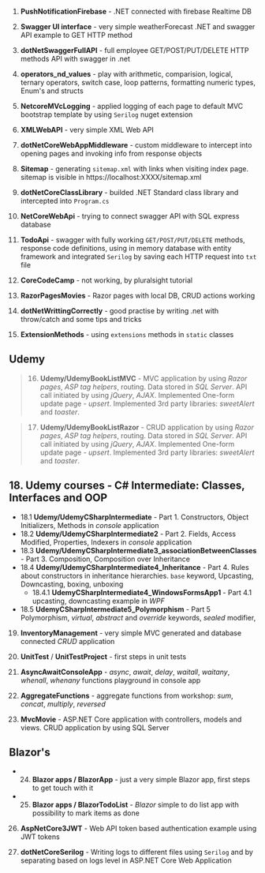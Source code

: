
1. **PushNotificationFirebase** - .NET connected with firebase Realtime DB


2. **Swagger UI interface** - very simple weatherForecast .NET and swagger API example to GET HTTP method


3. **dotNetSwaggerFullAPI** - full employee GET/POST/PUT/DELETE HTTP methods API with swagger in .net


4. **operators_nd_values** - play with arithmetic, comparision, logical, ternary operators, switch case, loop patterns, formatting numeric types, Enum's and structs


5. **NetcoreMVcLogging** - applied logging of each page to default MVC bootstrap template by using `Serilog`  nuget extension


6. **XMLWebAPI** - very simple XML Web API


7. **dotNetCoreWebAppMiddleware** - custom middleware to intercept into opening pages and invoking info from response objects


8. **Sitemap** - generating `sitemap.xml` with links when visiting index page. sitemap is visible in https://localhost:XXXX/sitemap.xml


9. **dotNetCoreClassLibrary** - builded .NET Standard class library and intercepted into `Program.cs`


10. **NetCoreWebApi** - trying to connect swagger API with SQL express database


11. **TodoApi** - swagger with fully working `GET/POST/PUT/DELETE` methods, response code definitions, using in memory database with entity framework and integrated `Serilog` by saving each HTTP request into `txt` file

12. **CoreCodeCamp** - not working, by pluralsight tutorial

13. **RazorPagesMovies** - Razor pages with local DB, CRUD actions working

14. **dotNetWrittingCorrectly** - good practise by writing .net with throw/catch and some tips and tricks

15. **ExtensionMethods** - using `extensions` methods in `static` classes


## Udemy ##


> 16. **Udemy/UdemyBookListMVC** - MVC application by using _Razor pages_, _ASP tag helpers_, routing. Data stored in _SQL Server_. API call initiated by using _jQuery_, _AJAX_. Implemented One-form update page - _upsert_. Implemented 3rd party libraries: _sweetAlert_ and _toaster_.

> 17. **Udemy/UdemyBookListRazor** - CRUD application by using _Razor pages_, _ASP tag helpers_, routing. Data stored in _SQL Server_. API call initiated by using _jQuery_, _AJAX_. Implemented One-form update page - _upsert_. Implemented 3rd party libraries: _sweetAlert_ and _toaster_.




## 18. Udemy courses - C# Intermediate: Classes, Interfaces and OOP ##

- 18.1 **Udemy/UdemyCSharpIntermediate** - Part 1. Constructors, Object Initializers, Methods in _console_ application
- 18.2 **Udemy/UdemyCSharpIntermediate2** - Part 2. Fields, Access Modified, Properties, Indexers in _console_ application
- 18.3 **Udemy/UdemyCSharpIntermediate3_associationBetweenClasses** - Part 3. Composition, Composition over Inheritance
- 18.4 **Udemy/UdemyCSharpIntermediate4_Inheritance** - Part 4. Rules about constructors in inheritance hierarchies. `base` keyword, Upcasting, Downcasting, boxing, unboxing
    - 18.4.1 **UdemyCSharpIntermediate4_WindowsFormsApp1** - Part 4.1 upcasting, downcasting example in _WPF_
- 18.5 **UdemyCSharpIntermediate5_Polymorphism** - Part 5 Polymorphism, _virtual_, _abstract_ and _override_ keywords, _sealed_ modifier, 



19. **InventoryManagement** - very simple MVC generated and database connected _CRUD_ application

20. **UnitTest** / **UnitTestProject** - first steps in unit tests

21. **AsyncAwaitConsoleApp** - _async_, _await_, _delay_, _waitall_, _waitany_, _whenall_, _whenany_ functions playground in console app

22. **AggregateFunctions** - aggregate functions from workshop: _sum_, _concat_, _multiply_, _reversed_

23. **MvcMovie** -  ASP.NET Core application with controllers, models and views. CRUD application by using SQL Server



## Blazor's ##

- 24. **Blazor apps / BlazorApp** - just a very simple Blazor app, first steps to get touch with it

- 25. **Blazor apps / BlazorTodoList** - _Blazor_ simple to do list app with possibility to mark items as done


26. **AspNetCore3JWT** - Web API token based authentication example using JWT tokens

27. **dotNetCoreSerilog** - Writing logs to different files using `Serilog` and by separating based on logs level in ASP.NET Core Web Application
